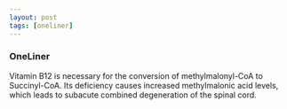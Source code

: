 ```yaml
---
layout: post
tags: [oneliner]
---
```



### OneLiner

Vitamin B12 is necessary for the conversion of methylmalonyl-CoA to Succinyl-CoA. Its deficiency causes increased methylmalonic acid levels, which leads to subacute combined degeneration of the spinal cord.
